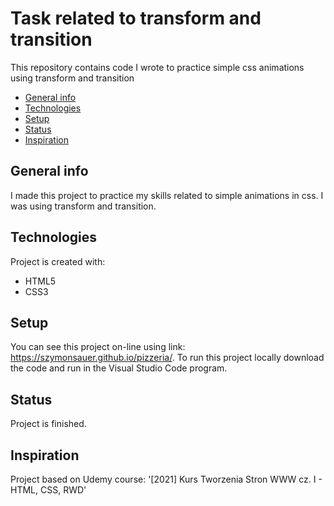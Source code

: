 # Task related to transform and transition 
This repository contains code I wrote to practice simple css animations using transform and transition

* [General info](#general-info)
* [Technologies](#technologies)
* [Setup](#setup)
* [Status](#status)
* [Inspiration](#inspiration)

## General info
I made this project to practice my skills related to simple animations in css. I was using transform and transition. 

## Technologies
Project is created with:
* HTML5
* CSS3

## Setup
You can see this project on-line using link: https://szymonsauer.github.io/pizzeria/.
To run this project locally download the code and run in the Visual Studio Code program. 

## Status
Project is finished.

## Inspiration
Project based on Udemy course: '[2021] Kurs Tworzenia Stron WWW cz. I - HTML, CSS, RWD'
